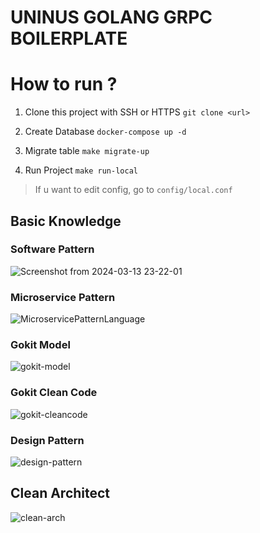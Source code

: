 # UNINUS GOLANG GRPC BOILERPLATE

# How to run ?
1. Clone this project with SSH or HTTPS
    `git clone <url>`

2. Create Database
    `docker-compose up -d`

3. Migrate table
    `make migrate-up`

4. Run Project
    `make run-local`

> If u want to edit config, go to `config/local.conf`


## Basic Knowledge
### Software Pattern
![Screenshot from 2024-03-13 23-22-01](https://github.com/uninus-opensource/uninus-go-grpc-boilerplate/assets/93025581/8fdfff20-b96b-48a0-96f8-0611068dabaa)

### Microservice Pattern
![MicroservicePatternLanguage](https://github.com/uninus-opensource/uninus-go-grpc-boilerplate/assets/93025581/a289d352-3016-436f-9aa9-81b0057335f7)

### Gokit Model
![gokit-model](https://github.com/uninus-opensource/uninus-go-grpc-boilerplate/assets/93025581/0147e8fe-c330-4734-9293-3d4e19dde38f)

### Gokit Clean Code
![gokit-cleancode](https://github.com/uninus-opensource/uninus-go-grpc-boilerplate/assets/93025581/9b912f35-985a-4651-9a15-6361f567c9d2)

### Design Pattern
![design-pattern](https://github.com/uninus-opensource/uninus-go-grpc-boilerplate/assets/93025581/5072c59d-2177-4ab7-b9ad-9e2b8a3d6515)

## Clean Architect
![clean-arch](https://github.com/uninus-opensource/uninus-go-grpc-boilerplate/assets/93025581/f332532b-5716-49cf-9fa4-1ed0d855d855)
